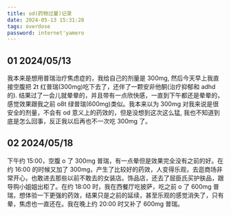 ```yaml
---
title: od(药物过量)记录
date: 2024-05-13 15:31:28
tags: overdose
password: internet'yamero
---
```


## 01 2024/05/13

我本来是想用普瑞治疗焦虑症的，我给自己的剂量是 300mg, 然后今天早上我直接空腹把 2t 红普瑞(300mg)吃下去了，还伴了一颗安非他酮(治疗抑郁和 adhd 的). 结果过了一会儿就晕晕的，并且带有一点欣快感，一直到下午都还是晕晕的，感觉效果跟我之前 o8t 绿普瑞(600mg)类似。我本来以为 300mg 对我来说是很安全的剂量，不会有 od 意义上的药效的，但是没想到这次这么猛, 我也不知道到底是怎么回事，反正我以后再也不一次吃 300mg 了。

## 02 2024/05/18

下午约 15:00，空腹 o 了 300mg 普瑞，有一点晕但是效果完全没有之前的好。在约 16:00 的时候又加了 300mg，产生了比较好的药效，人变得乐观，去逛商场非常开心，也敢进去那些以前不敢去的女装店。饰品店，还去了屈臣氏买护肤品，跟导购小姐姐出柜了。在约 18:00 时，我在西餐厅吃披萨，吃之前 o 了 600mg 普瑞，想体验一下更强的药效，结果只是之前的延续，甚至乐观的感觉消失了，只有晕，焦虑也一直还在。我在晚上约 20:00 时又补了 600mg 普瑞。
